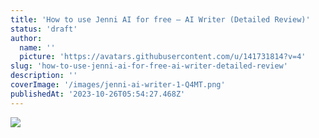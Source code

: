 ```yaml
---
title: 'How to use Jenni AI for free – AI Writer (Detailed Review)'
status: 'draft'
author:
  name: ''
  picture: 'https://avatars.githubusercontent.com/u/141731814?v=4'
slug: 'how-to-use-jenni-ai-for-free-ai-writer-detailed-review'
description: ''
coverImage: '/images/jenni-ai-writer-1-Q4MT.png'
publishedAt: '2023-10-26T05:54:27.468Z'
---
```


![](/images/jenni-ai-writer-1-A4OT.png)



